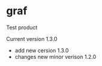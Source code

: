 # graf
Test product


Current version 1.3.0

- add new cersion 1.3.0
- changes new minor verison 1.2.0
